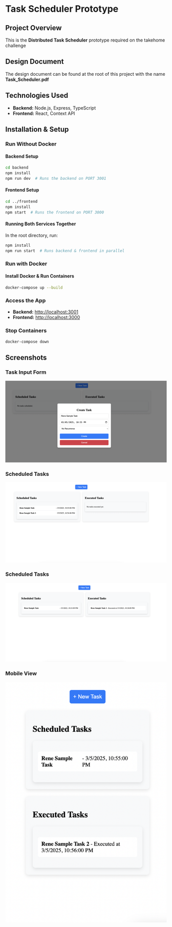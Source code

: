 # Task Scheduler Prototype

## Project Overview
This is the **Distributed Task Scheduler** prototype required on the takehome challenge

## Design Document
The design document can be found at the root of this project with the name **Task_Scheduler.pdf**

## Technologies Used
- **Backend:** Node.js, Express, TypeScript
- **Frontend:** React, Context API

## Installation & Setup

### Run Without Docker
#### Backend Setup
```sh
cd backend
npm install
npm run dev  # Runs the backend on PORT 3001
```
#### Frontend Setup
```sh
cd ../frontend
npm install
npm start  # Runs the frontend on PORT 3000
```
#### Running Both Services Together
In the root directory, run:
```sh
npm install
npm run start  # Runs backend & frontend in parallel
```


### Run with Docker
#### Install Docker & Run Containers
```sh
docker-compose up --build
```
### Access the App
- **Backend:** [http://localhost:3001](http://localhost:3001)
- **Frontend:** [http://localhost:3000](http://localhost:3000)

### Stop Containers
```sh
docker-compose down
```

## Screenshots
### Task Input Form
![Task Input Form](TaskForm.png)

### Scheduled Tasks
![Scheduled Tasks](ScheduledTasks.png)

### Scheduled Tasks
![Executed Tasks](ExecutedTasks.png)

### Mobile View
![Mobile View](MobileView.png)